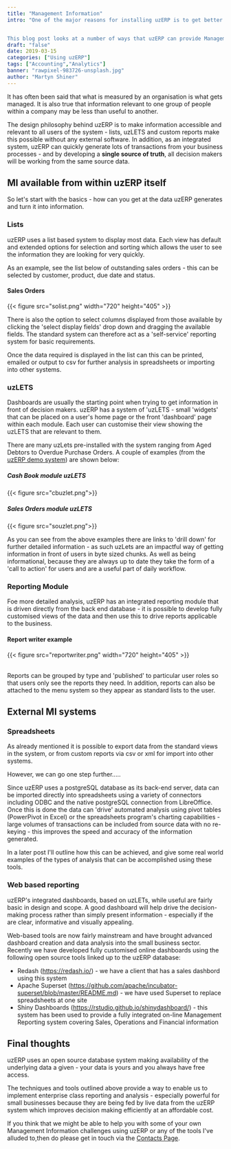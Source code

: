 ```yaml
---
title: "Management Information"
intro: "One of the major reasons for installing uzERP is to get better information for key decision makers.


This blog post looks at a number of ways that uzERP can provide Management Information (MI) for your business."
draft: "false"
date: 2019-03-15
categories: ["Using uzERP"]
tags: ["Accounting","Analytics"]
banner: "rawpixel-983726-unsplash.jpg"
author: "Martyn Shiner"
---
```

It has often been said that what is measured by an organisation is what gets managed. It is also true that information relevant to one group of people within a company may be less than useful to another.

The design philosophy behind uzERP is to make information accessible and relevant to all users of the system - lists, uzLETS and custom reports make this possible without any external software. In addition, as an integrated system, uzERP can quickly generate lots of transactions from your business processes - and by developing a __single source of truth__, all decision makers will be working from the same source data.

## MI available from within uzERP itself

So let's start with the basics - how can you get at the data uzERP generates and turn it into information.

### Lists
uzERP uses a list based system to display most data. Each view has default and extended options for selection and sorting which allows the user to see the information they are looking for very quickly.

As an example, see the list below of outstanding sales orders - this can be selected by customer, product, due date and status.

#### Sales Orders
{{< figure src="solist.png" width="720" height="405" >}}

There is also the option to select columns displayed from those available by clicking the 'select display fields' drop down and dragging the available fields. The standard system can therefore act as a 'self-service' reporting system for basic requirements.

Once the data required is displayed in the list can this can be printed, emailed or output to csv for further analysis in spreadsheets or importing into other systems.

### uzLETS

Dashboards are usually the starting point when trying to get information in front of decision makers. uzERP has a system of 'uzLETS - small 'widgets' that can be placed on a user's home page or the front 'dashboard' page within each module. Each user can customise their view showing the uzLETS that are relevant to them.

There are many uzLets pre-installed with the system ranging from Aged Debtors to Overdue Purchase Orders. A couple of examples (from the [uzERP demo system](https://demo.uzerp.com)) are shown below:

##### Cash Book module uzLETS

{{< figure src="cbuzlet.png">}}

##### Sales Orders module uzLETS

{{< figure src="souzlet.png">}}

As you can see from the above examples there are links to 'drill down' for further detailed information - as such uzLets are an impactful way of getting information in front of users in byte sized chunks. As well as being informational, because they are always up to date they take the form of a 'call to action' for users and are a useful part of daily workflow.

### Reporting Module
Foe more detailed analysis, uzERP has an integrated reporting module that is driven directly from the back end database - it is possible to develop fully customised views of the data and then use this to drive reports applicable to the business.

#### Report writer example

{{< figure src="reportwriter.png" width="720" height="405" >}}

<br>
Reports can be grouped by type and 'published' to particular user roles so that users only see the reports they need. In addition, reports can also be attached to the menu system so they appear as standard lists to the user.

## External MI systems

### Spreadsheets
As already mentioned it is possible to export data from the standard views in the system, or from custom reports via csv or xml for import into other systems.

However, we can go one step further.....

Since uzERP uses a postgreSQL database as its back-end server, data can be imported directly into spreadsheets using a variety of connectors including ODBC and the native postgreSQL connection from LibreOffice. Once this is done the data can 'drive' automated analysis using pivot tables (PowerPivot in Excel) or the spreadsheets program's charting capabilities - large volumes of transactions can be included from source data with no re-keying - this improves the speed and accuracy of the information generated.

In a later post I'll outline how this can be achieved, and give some real world examples of the types of analysis that can be accomplished using these tools.

### Web based reporting
uzERP's integrated dashboards, based on uzLETs, while useful are fairly basic in design and scope. A good dashboard will help drive the decision-making process rather than simply present information - especially if the are clear, informative and visually appealing.

Web-based tools are now fairly mainstream and have brought advanced dashboard creation and data analysis into the small business sector. Recently we have developed fully customised online dashboards using the following open source tools linked up to the uzERP database:

* Redash (https://redash.io/) - we have a client that has a sales dashbord using this system
* Apache Superset (https://github.com/apache/incubator-superset/blob/master/README.md) - we have used Superset to replace spreadsheets at one site
* Shiny Dashboards (https://rstudio.github.io/shinydashboard/) - this system has been used to provide a fully integrated on-line Management Reporting system covering Sales, Operations and Financial information

## Final thoughts

uzERP uses an open source database system making availability of the underlying data a given - your data is yours and you always have free access.

The techniques and tools outlined above provide a way to enable us to implement enterprise class reporting and analysis - especially powerful for small businesses because they are being fed by live data from the uzERP system which improves decision making efficiently at an affordable cost.

If you think that we might be able to help you with some of your own Management Information challenges using uzERP or any of the tools I've alluded to,then do please get in touch via the [Contacts Page](/contact/).